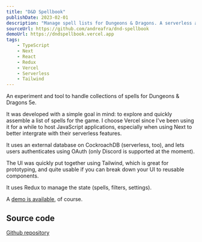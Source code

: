 ```yaml
---
title: "D&D Spellbook"
publishDate: 2023-02-01
description: "Manage spell lists for Dungeons & Dragons. A serverless application."
sourceUrl: https://github.com/andreafra/dnd-spellbook
demoUrl: https://dndspellbook.vercel.app
tags:
    - TypeScript
    - Next
    - React
    - Redux
    - Vercel
    - Serverless
    - Tailwind
---
```


An experiment and tool to handle collections of spells for Dungeons & Dragons 5e.

It was developed with a simple goal in mind: to explore and quickly assemble a list of spells for the game.
I choose Vercel since I've been using it for a while to host JavaScript applications, especially when using Next to better intergrate with their serverless features.

It uses an external database on CockroachDB (serverless, too), and lets users authenticates using OAuth (only Discord is supported at the moment).

The UI was quickly put together using Tailwind, which is great for prototyping, and quite usable if you can break down your UI to reusable components.

It uses Redux to manage the state (spells, filters, settings).

A [demo is available](https://dndspellbook.vercel.app), of course.

## Source code

[Github repository](https://github.com/andreafra/dnd-spellbook)
